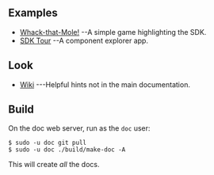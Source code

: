 ## Examples
* [Whack-that-Mole!](https://github.com/gameclosure/whack-that-mole) --A simple game highlighting the SDK.
* [SDK Tour](https://github.com/gameclosure/tour) --A component explorer app.

## Look
* [Wiki](https://github.com/gameclosure/doc/wiki) ---Helpful hints not in the main documentation.

## Build

On the doc web server, run as the `doc` user:

~~~
$ sudo -u doc git pull
$ sudo -u doc ./build/make-doc -A
~~~

This will create *all* the docs.
